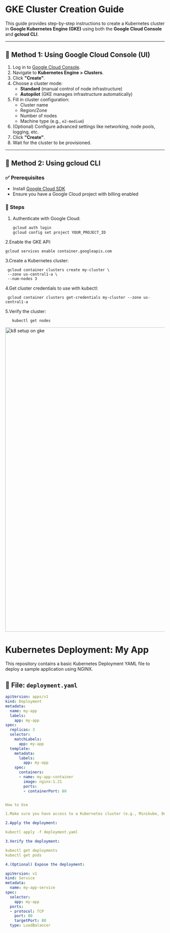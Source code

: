 
# GKE Cluster Creation Guide

This guide provides step-by-step instructions to create a Kubernetes cluster in **Google Kubernetes Engine (GKE)** using both the **Google Cloud Console** and **gcloud CLI**.

---

## 🚀 Method 1: Using Google Cloud Console (UI)

1. Log in to [Google Cloud Console](https://console.cloud.google.com/).
2. Navigate to **Kubernetes Engine > Clusters**.
3. Click **"Create"**.
4. Choose a cluster mode:
   - **Standard** (manual control of node infrastructure)
   - **Autopilot** (GKE manages infrastructure automatically)
5. Fill in cluster configuration:
   - Cluster name
   - Region/Zone
   - Number of nodes
   - Machine type (e.g., `e2-medium`)
6. (Optional) Configure advanced settings like networking, node pools, logging, etc.
7. Click **"Create"**.
8. Wait for the cluster to be provisioned.

---

## 🧩 Method 2: Using gcloud CLI

### ✅ Prerequisites
- Install [Google Cloud SDK](https://cloud.google.com/sdk/docs/install)
- Ensure you have a Google Cloud project with billing enabled

### 🔧 Steps

1. Authenticate with Google Cloud:

   ```bash
   gcloud auth login
   gcloud config set project YOUR_PROJECT_ID

2.Enable the GKE API:

    gcloud services enable container.googleapis.com

3.Create a Kubernetes cluster:

     gcloud container clusters create my-cluster \
     --zone us-central1-a \
     --num-nodes 3

4.Get cluster credentials to use with kubectl:

     gcloud container clusters get-credentials my-cluster --zone us-central1-a

5.Verify the cluster:

       kubectl get nodes



<img width="960" alt="k8 setup on gke" src="https://github.com/user-attachments/assets/3f994f06-fc2f-4067-a22a-56de89a86337" />


# Kubernetes Deployment: My App

This repository contains a basic Kubernetes Deployment YAML file to deploy a sample application using NGINX.

## 📄 File: `deployment.yaml`

```yaml
apiVersion: apps/v1
kind: Deployment
metadata:
  name: my-app
  labels:
    app: my-app
spec:
  replicas: 3
  selector:
    matchLabels:
      app: my-app
  template:
    metadata:
      labels:
        app: my-app
    spec:
      containers:
      - name: my-app-container
        image: nginx:1.21
        ports:
        - containerPort: 80


How to Use

1.Make sure you have access to a Kubernetes cluster (e.g., Minikube, Docker Desktop, EKS, GKE).

2.Apply the deployment:

kubectl apply -f deployment.yaml

3.Verify the deployment:

kubectl get deployments
kubectl get pods

4.(Optional) Expose the deployment:

apiVersion: v1
kind: Service
metadata:
  name: my-app-service
spec:
  selector:
    app: my-app
  ports:
  - protocol: TCP
    port: 80
    targetPort: 80
  type: LoadBalancer

